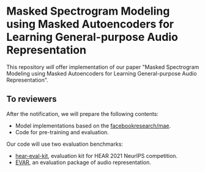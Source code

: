# Masked Spectrogram Modeling using Masked Autoencoders for Learning General-purpose Audio Representation

This repository *will* offer implementation of our paper "Masked Spectrogram Modeling using Masked Autoencoders for Learning General-purpose Audio Representation".

## To reviewers

After the notification, we will prepare the following contents:

- Model implementations based on the [facebookresearch/mae](https://github.com/facebookresearch/mae).
- Code for pre-training and evaluation.

Our code will use two evaluation benchmarks:
- [hear-eval-kit](https://github.com/neuralaudio/hear-eval-kit), evaluation kit for HEAR 2021 NeurIPS competition.
- [EVAR](https://github.com/nttcslab/eval-audio-repr), an evaluation package of audio representation.
